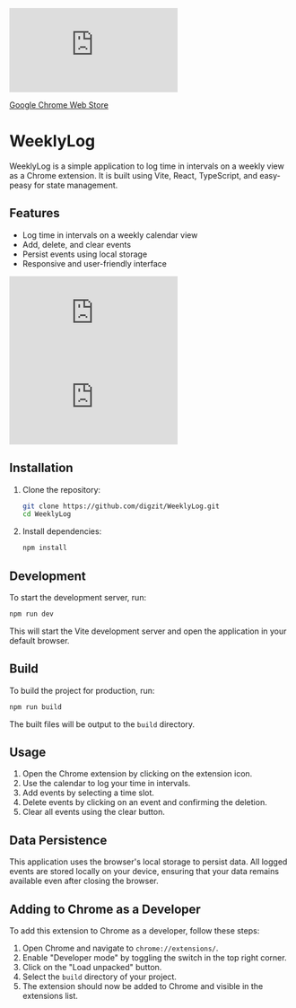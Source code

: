 ![Image Description](https://fv5-3.files.fm/thumb_show.php?i=aneh8va2j3&view&v=1&PHPSESSID=e19abe5e86a2e0c5247157f94f6d1d8dbbaa3f4a)

[Google Chrome Web Store](https://chromewebstore.google.com/detail/weeklylog/imlaadjooelbmgmlbfdhnfbkhooeokkn?authuser=0&hl=fr)

# WeeklyLog

WeeklyLog is a simple application to log time in intervals on a weekly view as a Chrome extension. It is built using Vite, React, TypeScript, and easy-peasy for state management.

## Features

- Log time in intervals on a weekly calendar view
- Add, delete, and clear events
- Persist events using local storage
- Responsive and user-friendly interface

![Image Description](https://fv5-3.files.fm/thumb_show.php?i=3zz35tbmt4&view&v=1&PHPSESSID=e19abe5e86a2e0c5247157f94f6d1d8dbbaa3f4a)
![Image Description](https://fv5-3.files.fm/thumb_show.php?i=tqydvvgutm&view&v=1&PHPSESSID=e19abe5e86a2e0c5247157f94f6d1d8dbbaa3f4a)

## Installation

1. Clone the repository:

   ```sh
   git clone https://github.com/digzit/WeeklyLog.git
   cd WeeklyLog
   ```

2. Install dependencies:

   ```sh
   npm install
   ```

## Development

To start the development server, run:

```sh
npm run dev
```

This will start the Vite development server and open the application in your default browser.

## Build

To build the project for production, run:

```sh
npm run build
```

The built files will be output to the `build` directory.

## Usage

1. Open the Chrome extension by clicking on the extension icon.
2. Use the calendar to log your time in intervals.
3. Add events by selecting a time slot.
4. Delete events by clicking on an event and confirming the deletion.
5. Clear all events using the clear button.

## Data Persistence

This application uses the browser's local storage to persist data. All logged events are stored locally on your device, ensuring that your data remains available even after closing the browser.

## Adding to Chrome as a Developer

To add this extension to Chrome as a developer, follow these steps:

1. Open Chrome and navigate to `chrome://extensions/`.
2. Enable "Developer mode" by toggling the switch in the top right corner.
3. Click on the "Load unpacked" button.
4. Select the `build` directory of your project.
5. The extension should now be added to Chrome and visible in the extensions list.
